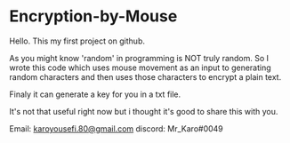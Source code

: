 # Encryption-by-Mouse
Hello. This my first project on github. 

As you might know 'random' in programming is NOT truly random. So I wrote this code which
uses mouse movement as an input to generating random characters and then uses those characters
to encrypt a plain text.

Finaly it can generate a key for you in a txt file.

It's not that useful right now but i thought it's good to share this with you.


Email: karoyousefi.80@gmail.com
discord: Mr_Karo#0049
